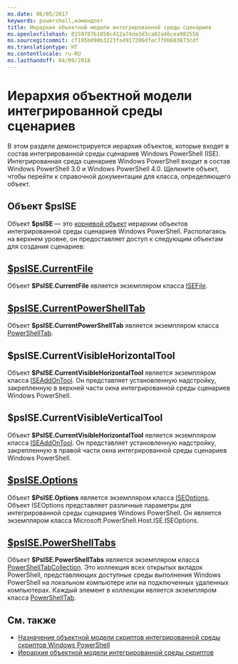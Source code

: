 ```yaml
---
ms.date: 06/05/2017
keywords: powershell,командлет
title: Иерархия объектной модели интегрированной среды сценариев
ms.openlocfilehash: 0159707b1050c412a74da3d3ca02a46cea982556
ms.sourcegitcommit: cf195b090b3223fa4917206dfec7f0b603873cdf
ms.translationtype: HT
ms.contentlocale: ru-RU
ms.lasthandoff: 04/09/2018
---
```

# <a name="the-ise-object-model-hierarchy"></a>Иерархия объектной модели интегрированной среды сценариев

В этом разделе демонстрируется иерархия объектов, которые входят в состав интегрированной среды сценариев Windows PowerShell (ISE).
Интегрированная среда сценариев Windows PowerShell входит в состав Windows PowerShell 3.0 и Windows PowerShell 4.0.
Щелкните объект, чтобы перейти к справочной документации для класса, определяющего объект.

## <a name="psise-object"></a>Объект $psISE

Объект **$psISE** — это [корневой объект](The-ObjectModelRoot-Object.md) иерархии объектов интегрированной среды сценариев Windows PowerShell.
Располагаясь на верхнем уровне, он предоставляет доступ к следующим объектам для создания сценариев:

## <a name="psisecurrentfilethe-isefile-objectmd"></a>[$psISE.CurrentFile](The-ISEFile-Object.md)

Объект **$PsISE.CurrentFile** является экземпляром класса [ISEFile](The-ISEFile-Object.md).

## <a name="psisecurrentpowershelltabthe-powershelltab-objectmd"></a>[$psISE.CurrentPowerShellTab](The-PowerShellTab-Object.md)

Объект **$psISE.CurrentPowerShellTab** является экземпляром класса [PowerShellTab](The-PowerShellTab-Object.md).

## <a name="psisecurrentvisiblehorizontaltool"></a>$psISE.CurrentVisibleHorizontalTool

Объект **$PsISE.CurrentVisibleHorizontalTool** является экземпляром класса [ISEAddOnTool](The-ISEAddOnTool-Object.md).
Он представляет установленную надстройку, закрепленную в верхней части окна интегрированной среды сценариев Windows PowerShell.

## <a name="psisecurrentvisibleverticaltool"></a>$psISE.CurrentVisibleVerticalTool

Объект **$PsISE.CurrentVisibleHorizontalTool** является экземпляром класса [ISEAddOnTool](The-ISEAddOnTool-Object.md).
Он представляет установленную надстройку, закрепленную в правой части окна интегрированной среды сценариев Windows PowerShell.

## <a name="psiseoptionsthe-iseoptions-objectmd"></a>[$psISE.Options](The-ISEOptions-Object.md)

Объект **$PsISE.Options** является экземпляром класса [ISEOptions](The-ISEOptions-Object.md).
Объект ISEOptions представляет различные параметры для интегрированной среды сценариев Windows PowerShell.
Он является экземпляром класса Microsoft.PowerShell.Host.ISE.ISEOptions.

## <a name="psisepowershelltabsthe-powershelltabcollection-objectmd"></a>[$psISE.PowerShellTabs](The-PowerShellTabCollection-Object.md)

Объект **$PsISE.PowerShellTabs** является экземпляром класса [PowerShellTabCollection](The-PowerShellTabCollection-Object.md).
Это коллекция всех открытых вкладок PowerShell, представляющих доступные среды выполнения Windows PowerShell на локальном компьютере или на подключенных удаленных компьютерах.
Каждый элемент в коллекции является экземпляром класса [PowerShellTab](The-PowerShellTab-Object.md).

## <a name="see-also"></a>См. также

- [Назначение объектной модели скриптов интегрированной среды скриптов Windows PowerShell](Purpose-of-the-Windows-PowerShell-ISE-Scripting-Object-Model.md)
- [Иерархия объектной модели интегрированной среды скриптов](The-ISE-Object-Model-Hierarchy.md)